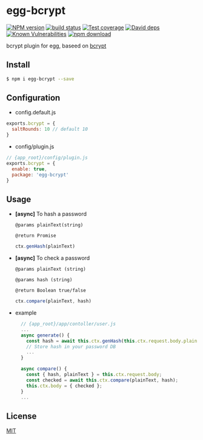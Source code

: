 # egg-bcrypt

[![NPM version][npm-image]][npm-url]
[![build status][travis-image]][travis-url]
[![Test coverage][codecov-image]][codecov-url]
[![David deps][david-image]][david-url]
[![Known Vulnerabilities][snyk-image]][snyk-url]
[![npm download][download-image]][download-url]

[npm-image]: https://img.shields.io/npm/v/egg-bcrypt.svg?style=flat-square
[npm-url]: https://npmjs.org/package/egg-bcrypt
[travis-image]: https://img.shields.io/travis/yolopunk/egg-bcrypt.svg?style=flat-square
[travis-url]: https://travis-ci.org/yolopunk/egg-bcrypt
[codecov-image]: https://img.shields.io/codecov/c/github/yolopunk/egg-bcrypt.svg?style=flat-square
[codecov-url]: https://codecov.io/github/yolopunk/egg-bcrypt?branch=master
[david-image]: https://img.shields.io/david/yolopunk/egg-bcrypt.svg?style=flat-square
[david-url]: https://david-dm.org/yolopunk/egg-bcrypt
[snyk-image]: https://snyk.io/test/npm/egg-bcrypt/badge.svg?style=flat-square
[snyk-url]: https://snyk.io/test/npm/egg-bcrypt
[download-image]: https://img.shields.io/npm/dm/egg-bcrypt.svg?style=flat-square
[download-url]: https://npmjs.org/package/egg-bcrypt

bcrypt plugin for egg, baseed on [bcrypt](https://github.com/kelektiv/node.bcrypt.js)

## Install
```bash
$ npm i egg-bcrypt --save
```

## Configuration
* config.default.js
```js
exports.bcrypt = {
  saltRounds: 10 // default 10
}
```
* config/plugin.js
```js
// {app_root}/config/plugin.js
exports.bcrypt = {
  enable: true,
  package: 'egg-bcrypt'
}
```

## Usage

* **[async]** To hash a password

  `@params plainText(string)`

  `@return Promise`
  
  ```js
  ctx.genHash(plainText)
  ```

* **[async]** To check a password
 
  `@params plainText (string)`

  `@params hash (string)`

  `@return Boolean true/false`

  ```js
  ctx.compare(plainText, hash)
  ```
* example

  ```js
    // {app_root}/app/contoller/user.js
    ...
    async generate() {
      const hash = await this.ctx.genHash(this.ctx.request.body.plainText);
      // Store hash in your password DB
      ...
    }

    async compare() {
      const { hash, plainText } = this.ctx.request.body;
      const checked = await this.ctx.compare(plainText, hash);
      this.ctx.body = { checked };
    } 
    ...
  ```
## License

[MIT](LICENSE)
